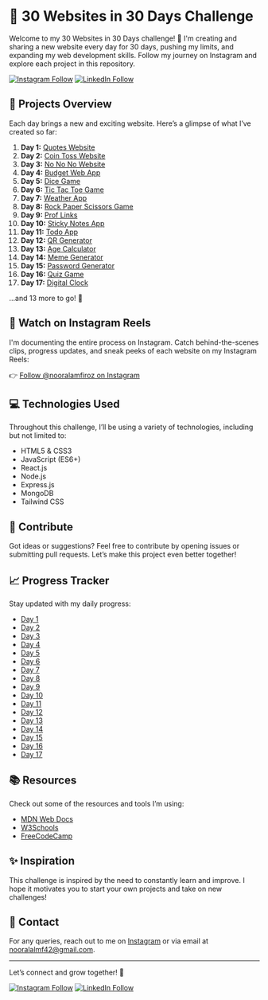 # 🚀 30 Websites in 30 Days Challenge

Welcome to my 30 Websites in 30 Days challenge! 🎉 I'm creating and sharing a new website every day for 30 days, pushing my limits, and expanding my web development skills. Follow my journey on Instagram and explore each project in this repository.

[![Instagram Follow](https://img.shields.io/badge/Follow%20%40nooralamfiroz-E4405F?style=for-the-badge&logo=instagram&logoColor=white)](https://instagram.com/nooralamfiroz)
[![LinkedIn Follow](https://img.shields.io/badge/Follow%20%40noor--alam-0077B5?style=for-the-badge&logo=linkedin&logoColor=white)](https://www.linkedin.com/in/noor-alam-725639265/)

## 🌟 Projects Overview

Each day brings a new and exciting website. Here’s a glimpse of what I’ve created so far:

1. **Day 1:** [Quotes Website](https://github.com/nooralamf42/30_Days_30_Websites/tree/main/Day-1-QuotesWebsite)
2. **Day 2:** [Coin Toss Website](https://github.com/nooralamf42/30_Days_30_Websites/tree/main/Day-2-CoinTossWeb)
3. **Day 3:** [No No No Website](https://github.com/nooralamf42/30_Days_30_Websites/tree/main/Day-3-NoNoNo)
4. **Day 4:** [Budget Web App](https://github.com/nooralamf42/30_Days_30_Websites/tree/main/Day-4-BudgetWebApp)
5. **Day 5:** [Dice Game](https://github.com/nooralamf42/30_Days_30_Websites/tree/main/Day-5-DiceGame)
6. **Day 6:** [Tic Tac Toe Game](https://github.com/nooralamf42/30_Days_30_Websites/tree/main/Day-6-TicTacToe)
7. **Day 7:** [Weather App](https://github.com/nooralamf42/30_Days_30_Websites/tree/main/Day-7-WeatherApp)
8. **Day 8:** [Rock Paper Scissors Game](https://github.com/nooralamf42/30_Days_30_Websites/tree/main/Day-8-RockPaperScissorsGame)
9. **Day 9:** [Prof Links](https://github.com/nooralamf42/30_Days_30_Websites/tree/main/Day-9-ProfLinks)
10. **Day 10:** [Sticky Notes App](https://github.com/nooralamf42/30_Days_30_Websites/tree/main/Day-10-StickyNotes)
11. **Day 11:** [Todo App](https://github.com/nooralamf42/30_Days_30_Websites/tree/main/Day-11-TodoApp)
12. **Day 12:** [QR Generator](https://github.com/nooralamf42/30_Days_30_Websites/tree/main/Day-12-QRGenerator)
13. **Day 13:** [Age Calculator](https://github.com/nooralamf42/30_Days_30_Websites/tree/main/Day-13-AgeCalculator)
14. **Day 14:** [Meme Generator](https://github.com/nooralamf42/30_Days_30_Websites/tree/main/Day-14-MemeGenerator)
15. **Day 15:** [Password Generator](https://github.com/nooralamf42/30_Days_30_Websites/tree/main/Day-15-PasswordGenerator)
16. **Day 16:** [Quiz Game](https://github.com/nooralamf42/30_Days_30_Websites/tree/main/Day-15-QuizGame)
17. **Day 17:** [Digital Clock](https://github.com/nooralamf42/30_Days_30_Websites/tree/main/Day-15-DigitalClock)

…and 13 more to go! 🚀

## 🎥 Watch on Instagram Reels

I'm documenting the entire process on Instagram. Catch behind-the-scenes clips, progress updates, and sneak peeks of each website on my Instagram Reels:

👉 [Follow @nooralamfiroz on Instagram](https://instagram.com/nooralamfiroz)

## 💻 Technologies Used

Throughout this challenge, I’ll be using a variety of technologies, including but not limited to:

- HTML5 & CSS3
- JavaScript (ES6+)
- React.js
- Node.js
- Express.js
- MongoDB
- Tailwind CSS

## 🤝 Contribute

Got ideas or suggestions? Feel free to contribute by opening issues or submitting pull requests. Let’s make this project even better together!

## 📈 Progress Tracker

Stay updated with my daily progress:

- [Day 1](https://github.com/nooralamf42/30_Days_30_Websites/tree/main/Day-1-QuotesWebsite)
- [Day 2](https://github.com/nooralamf42/30_Days_30_Websites/tree/main/Day-2-CoinTossWeb)
- [Day 3](https://github.com/nooralamf42/30_Days_30_Websites/tree/main/Day-3-NoNoNo)
- [Day 4](https://github.com/nooralamf42/30_Days_30_Websites/tree/main/Day-4-BudgetWebApp)
- [Day 5](https://github.com/nooralamf42/30_Days_30_Websites/tree/main/Day-5-DiceGame)
- [Day 6](https://github.com/nooralamf42/30_Days_30_Websites/tree/main/Day-6-TicTacToe)
- [Day 7](https://github.com/nooralamf42/30_Days_30_Websites/tree/main/Day-7-WeatherApp)
- [Day 8](https://github.com/nooralamf42/30_Days_30_Websites/tree/main/Day-8-RockPaperScissorsGame)
- [Day 9](https://github.com/nooralamf42/30_Days_30_Websites/tree/main/Day-9-ProfLinks)
- [Day 10](https://github.com/nooralamf42/30_Days_30_Websites/tree/main/Day-10-StickyNotes)
- [Day 11](https://github.com/nooralamf42/30_Days_30_Websites/tree/main/Day-11-TodoApp)
- [Day 12](https://github.com/nooralamf42/30_Days_30_Websites/tree/main/Day-12-QRGenerator)
- [Day 13](https://github.com/nooralamf42/30_Days_30_Websites/tree/main/Day-13-AgeCalculator)
- [Day 14](https://github.com/nooralamf42/30_Days_30_Websites/tree/main/Day-14-MemeGenerator)
- [Day 15](https://github.com/nooralamf42/30_Days_30_Websites/tree/main/Day-15-PasswordGenerator)
- [Day 16](https://github.com/nooralamf42/30_Days_30_Websites/tree/main/Day-16-QuizGame)
- [Day 17](https://github.com/nooralamf42/30_Days_30_Websites/tree/main/Day-17-DigitalClock)


## 📚 Resources

Check out some of the resources and tools I’m using:

- [MDN Web Docs](https://developer.mozilla.org/)
- [W3Schools](https://www.w3schools.com/)
- [FreeCodeCamp](https://www.freecodecamp.org/)

## ✨ Inspiration

This challenge is inspired by the need to constantly learn and improve. I hope it motivates you to start your own projects and take on new challenges!

## 📧 Contact

For any queries, reach out to me on [Instagram](https://instagram.com/nooralamfiroz) or via email at nooralalmf42@gmail.com.

---

Let’s connect and grow together! 🌟

[![Instagram Follow](https://img.shields.io/badge/Follow%20%40nooralamfiroz-E4405F?style=for-the-badge&logo=instagram&logoColor=white)](https://instagram.com/nooralamfiroz)
[![LinkedIn Follow](https://img.shields.io/badge/Follow%20%40noor--alam-0077B5?style=for-the-badge&logo=linkedin&logoColor=white)](https://www.linkedin.com/in/noor-alam-725639265/)